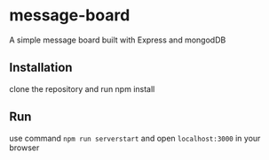 # message-board
A simple message board built with Express and mongodDB

## Installation
clone the repository and run npm install

## Run
use command `npm run serverstart` and open `localhost:3000` in your browser
